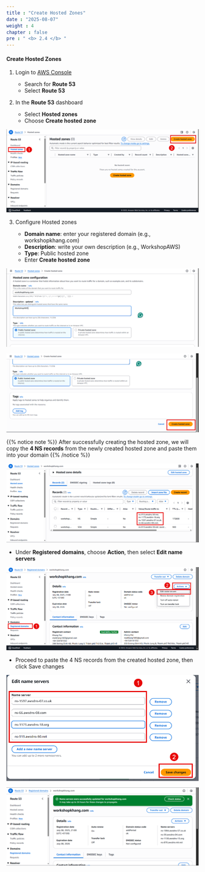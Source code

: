 ```yaml
---
title : "Create Hosted Zones"
date : "2025-08-07"
weight : 4
chapter : false
pre : " <b> 2.4 </b> "
---
```


#### Create Hosted Zones

1. Login to [AWS Console](https://aws.amazon.com/console/)

    - Search for **Route 53**
    - Select **Route 53**

2. In the **Route 53** dashboard

    - Select **Hosted zones**
    - Choose **Create hosted zone**

![CreateHostedZone](/static/images/01/CHT1.png?featherlight=false&width=90pc)

3. Configure Hosted zones

    - **Domain name**: enter your registered domain (e.g., workshopkhang.com)
    - **Description**: write your own description (e.g., WorkshopAWS)
    - **Type**: Public hosted zone
    - Enter **Create hosted zone**

![CreateHostedZone](/static/images/01/CHT2.png?featherlight=false&width=90pc)

![CreateHostedZone](/static/images/01/CHT3.png?featherlight=false&width=90pc)

{{% notice note %}}
After successfully creating the hosted zone, we will copy the **4 NS records** from the newly created hosted zone and paste them into your domain
{{% /notice %}}

![CreateHostedZone](/static/images/01/CHT4.png?featherlight=false&width=90pc)

- Under **Registered domains**, choose **Action**, then select **Edit name servers**

![CreateHostedZone](/static/images/01/CHT5.png?featherlight=false&width=90pc)

- Proceed to paste the 4 NS records from the created hosted zone, then click Save changes

![CreateHostedZone](/static/images/01/CHT6.png?featherlight=false&width=90pc)

![CreateHostedZone](/static/images/01/CHT7.png?featherlight=false&width=90pc)